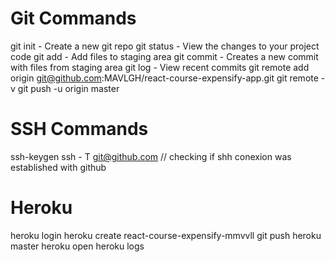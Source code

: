# Git Commands

git init - Create a new git repo
git status - View the changes to your project code
git add - Add files to staging area
git commit - Creates a new commit with files from staging area
git log - View recent commits
git remote add origin git@github.com:MAVLGH/react-course-expensify-app.git
git remote -v
git push -u origin master

# SSH Commands

ssh-keygen
ssh - T git@github.com // checking if shh conexion was established with github

# Heroku
heroku login
heroku create react-course-expensify-mmvvll
git push heroku master
heroku open
heroku logs